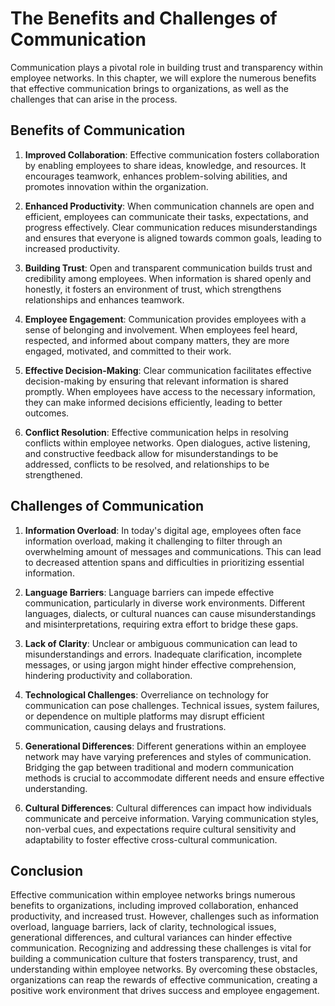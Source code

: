# The Benefits and Challenges of Communication

Communication plays a pivotal role in building trust and transparency within employee networks. In this chapter, we will explore the numerous benefits that effective communication brings to organizations, as well as the challenges that can arise in the process.

## Benefits of Communication

1. **Improved Collaboration**: Effective communication fosters collaboration by enabling employees to share ideas, knowledge, and resources. It encourages teamwork, enhances problem-solving abilities, and promotes innovation within the organization.
    
2. **Enhanced Productivity**: When communication channels are open and efficient, employees can communicate their tasks, expectations, and progress effectively. Clear communication reduces misunderstandings and ensures that everyone is aligned towards common goals, leading to increased productivity.
    
3. **Building Trust**: Open and transparent communication builds trust and credibility among employees. When information is shared openly and honestly, it fosters an environment of trust, which strengthens relationships and enhances teamwork.
    
4. **Employee Engagement**: Communication provides employees with a sense of belonging and involvement. When employees feel heard, respected, and informed about company matters, they are more engaged, motivated, and committed to their work.
    
5. **Effective Decision-Making**: Clear communication facilitates effective decision-making by ensuring that relevant information is shared promptly. When employees have access to the necessary information, they can make informed decisions efficiently, leading to better outcomes.
    
6. **Conflict Resolution**: Effective communication helps in resolving conflicts within employee networks. Open dialogues, active listening, and constructive feedback allow for misunderstandings to be addressed, conflicts to be resolved, and relationships to be strengthened.
    

## Challenges of Communication

1. **Information Overload**: In today's digital age, employees often face information overload, making it challenging to filter through an overwhelming amount of messages and communications. This can lead to decreased attention spans and difficulties in prioritizing essential information.
    
2. **Language Barriers**: Language barriers can impede effective communication, particularly in diverse work environments. Different languages, dialects, or cultural nuances can cause misunderstandings and misinterpretations, requiring extra effort to bridge these gaps.
    
3. **Lack of Clarity**: Unclear or ambiguous communication can lead to misunderstandings and errors. Inadequate clarification, incomplete messages, or using jargon might hinder effective comprehension, hindering productivity and collaboration.
    
4. **Technological Challenges**: Overreliance on technology for communication can pose challenges. Technical issues, system failures, or dependence on multiple platforms may disrupt efficient communication, causing delays and frustrations.
    
5. **Generational Differences**: Different generations within an employee network may have varying preferences and styles of communication. Bridging the gap between traditional and modern communication methods is crucial to accommodate different needs and ensure effective understanding.
    
6. **Cultural Differences**: Cultural differences can impact how individuals communicate and perceive information. Varying communication styles, non-verbal cues, and expectations require cultural sensitivity and adaptability to foster effective cross-cultural communication.
    

## Conclusion

Effective communication within employee networks brings numerous benefits to organizations, including improved collaboration, enhanced productivity, and increased trust. However, challenges such as information overload, language barriers, lack of clarity, technological issues, generational differences, and cultural variances can hinder effective communication. Recognizing and addressing these challenges is vital for building a communication culture that fosters transparency, trust, and understanding within employee networks. By overcoming these obstacles, organizations can reap the rewards of effective communication, creating a positive work environment that drives success and employee engagement.
